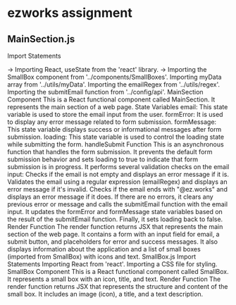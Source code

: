 # ezworks assignment

## MainSection.js

Import Statements

-> Importing React, useState from the 'react' library.
-> Importing the SmallBox component from '../components/SmallBoxes'.
Importing myData array from '../utils/myData'.
Importing the emailRegex from '../utils/regex'.
Importing the submitEmail function from '../config/api'.
MainSection Component
This is a React functional component called MainSection.
It represents the main section of a web page.
State Variables
email: This state variable is used to store the email input from the user.
formError: It is used to display any error message related to form submission.
formMessage: This state variable displays success or informational messages after form submission.
loading: This state variable is used to control the loading state while submitting the form.
handleSubmit Function
This is an asynchronous function that handles the form submission.
It prevents the default form submission behavior and sets loading to true to indicate that form submission is in progress.
It performs several validation checks on the email input:
Checks if the email is not empty and displays an error message if it is.
Validates the email using a regular expression (emailRegex) and displays an error message if it's invalid.
Checks if the email ends with "@ez.works" and displays an error message if it does.
If there are no errors, it clears any previous error or message and calls the submitEmail function with the email input.
It updates the formError and formMessage state variables based on the result of the submitEmail function.
Finally, it sets loading back to false.
Render Function
The render function returns JSX that represents the main section of the web page.
It contains a form with an input field for email, a submit button, and placeholders for error and success messages.
It also displays information about the application and a list of small boxes (imported from SmallBox) with icons and text.
SmallBox.js
Import Statements
Importing React from 'react'.
Importing a CSS file for styling.
SmallBox Component
This is a React functional component called SmallBox.
It represents a small box with an icon, title, and text.
Render Function
The render function returns JSX that represents the structure and content of the small box.
It includes an image (icon), a title, and a text description.


